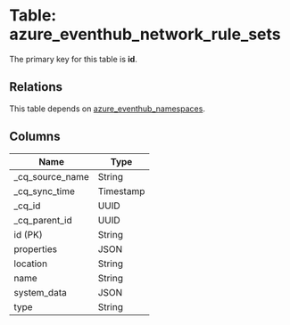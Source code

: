 # Table: azure_eventhub_network_rule_sets

The primary key for this table is **id**.

## Relations

This table depends on [azure_eventhub_namespaces](azure_eventhub_namespaces.md).

## Columns

| Name          | Type          |
| ------------- | ------------- |
|_cq_source_name|String|
|_cq_sync_time|Timestamp|
|_cq_id|UUID|
|_cq_parent_id|UUID|
|id (PK)|String|
|properties|JSON|
|location|String|
|name|String|
|system_data|JSON|
|type|String|